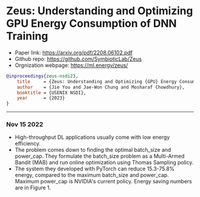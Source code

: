 # Zeus: Understanding and Optimizing GPU Energy Consumption of DNN Training

- Paper link: https://arxiv.org/pdf/2208.06102.pdf
- Github repo: https://github.com/SymbioticLab/Zeus
- Orgnization webpage: https://ml.energy/zeus/

```bibtex
@inproceedings{zeus-nsdi23,
    title     = {Zeus: Understanding and Optimizing {GPU} Energy Consumption of {DNN} Training},
    author    = {Jie You and Jae-Won Chung and Mosharaf Chowdhury},
    booktitle = {USENIX NSDI},
    year      = {2023}
}
```

---
### Nov 15 2022

- High-throughput DL applications usually come with low energy efficiency.
- The problem comes down to finding the optimal batch_size and power_cap.
 They formulate the batch_size problem as a Multi-Armed Bandit (MAB) and run
 online optimization using Thomas Sampling policy.
- The system they developed with PyTorch can reduce 15.3-75.8% energy, compared
 to the maximum batch_size and power_cap. Maximum power_cap is NVIDIA's
 current policy. Energy saving numbers are in Figure 1.


